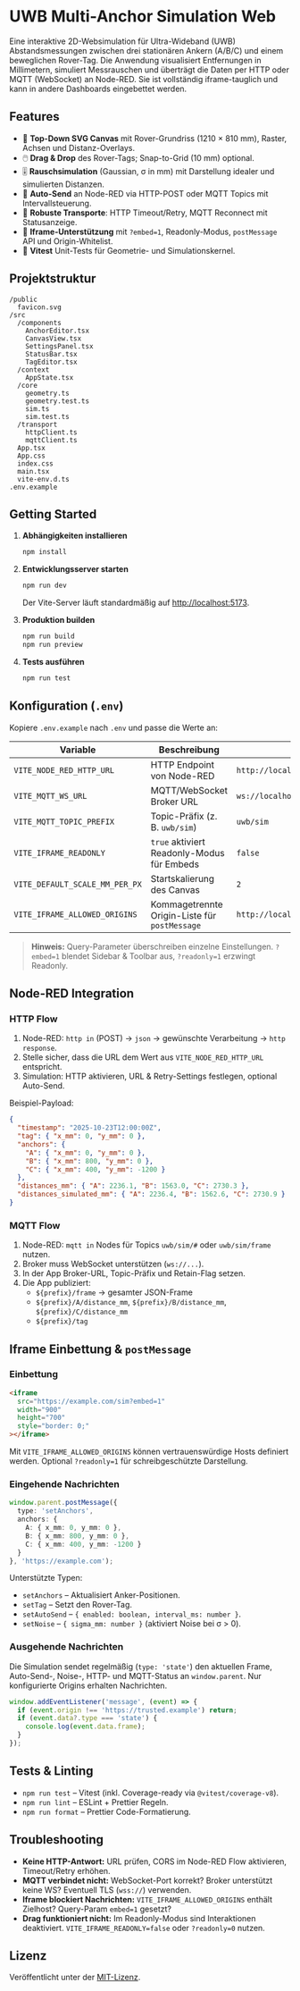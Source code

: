 # UWB Multi-Anchor Simulation Web

Eine interaktive 2D-Websimulation für Ultra-Wideband (UWB) Abstandsmessungen zwischen drei stationären Ankern (A/B/C) und einem beweglichen Rover-Tag. Die Anwendung visualisiert Entfernungen in Millimetern, simuliert Messrauschen und überträgt die Daten per HTTP oder MQTT (WebSocket) an Node-RED. Sie ist vollständig iframe-tauglich und kann in andere Dashboards eingebettet werden.

## Features

- 🚀 **Top-Down SVG Canvas** mit Rover-Grundriss (1210 × 810 mm), Raster, Achsen und Distanz-Overlays.
- 🖱️ **Drag & Drop** des Rover-Tags; Snap-to-Grid (10 mm) optional.
- 🎚️ **Rauschsimulation** (Gaussian, σ in mm) mit Darstellung idealer und simulierten Distanzen.
- 🔁 **Auto-Send** an Node-RED via HTTP-POST oder MQTT Topics mit Intervallsteuerung.
- 🔌 **Robuste Transporte**: HTTP Timeout/Retry, MQTT Reconnect mit Statusanzeige.
- 🧩 **Iframe-Unterstützung** mit `?embed=1`, Readonly-Modus, `postMessage` API und Origin-Whitelist.
- 🧪 **Vitest** Unit-Tests für Geometrie- und Simulationskernel.

## Projektstruktur

```
/public
  favicon.svg
/src
  /components
    AnchorEditor.tsx
    CanvasView.tsx
    SettingsPanel.tsx
    StatusBar.tsx
    TagEditor.tsx
  /context
    AppState.tsx
  /core
    geometry.ts
    geometry.test.ts
    sim.ts
    sim.test.ts
  /transport
    httpClient.ts
    mqttClient.ts
  App.tsx
  App.css
  index.css
  main.tsx
  vite-env.d.ts
.env.example
```

## Getting Started

1. **Abhängigkeiten installieren**
   ```bash
   npm install
   ```

2. **Entwicklungsserver starten**
   ```bash
   npm run dev
   ```
   Der Vite-Server läuft standardmäßig auf [http://localhost:5173](http://localhost:5173).

3. **Produktion builden**
   ```bash
   npm run build
   npm run preview
   ```

4. **Tests ausführen**
   ```bash
   npm run test
   ```

## Konfiguration (`.env`)

Kopiere `.env.example` nach `.env` und passe die Werte an:

| Variable | Beschreibung | Standard |
| --- | --- | --- |
| `VITE_NODE_RED_HTTP_URL` | HTTP Endpoint von Node-RED | `http://localhost:1880/sim` |
| `VITE_MQTT_WS_URL` | MQTT/WebSocket Broker URL | `ws://localhost:9001` |
| `VITE_MQTT_TOPIC_PREFIX` | Topic-Präfix (z. B. `uwb/sim`) | `uwb/sim` |
| `VITE_IFRAME_READONLY` | `true` aktiviert Readonly-Modus für Embeds | `false` |
| `VITE_DEFAULT_SCALE_MM_PER_PX` | Startskalierung des Canvas | `2` |
| `VITE_IFRAME_ALLOWED_ORIGINS` | Kommagetrennte Origin-Liste für `postMessage` | `http://localhost:1880,http://localhost:3000` |

> **Hinweis:** Query-Parameter überschreiben einzelne Einstellungen. `?embed=1` blendet Sidebar & Toolbar aus, `?readonly=1` erzwingt Readonly.

## Node-RED Integration

### HTTP Flow

1. Node-RED: `http in` (POST) → `json` → gewünschte Verarbeitung → `http response`.
2. Stelle sicher, dass die URL dem Wert aus `VITE_NODE_RED_HTTP_URL` entspricht.
3. Simulation: HTTP aktivieren, URL & Retry-Settings festlegen, optional Auto-Send.

Beispiel-Payload:

```json
{
  "timestamp": "2025-10-23T12:00:00Z",
  "tag": { "x_mm": 0, "y_mm": 0 },
  "anchors": {
    "A": { "x_mm": 0, "y_mm": 0 },
    "B": { "x_mm": 800, "y_mm": 0 },
    "C": { "x_mm": 400, "y_mm": -1200 }
  },
  "distances_mm": { "A": 2236.1, "B": 1563.0, "C": 2730.3 },
  "distances_simulated_mm": { "A": 2236.4, "B": 1562.6, "C": 2730.9 }
}
```

### MQTT Flow

1. Node-RED: `mqtt in` Nodes für Topics `uwb/sim/#` oder `uwb/sim/frame` nutzen.
2. Broker muss WebSocket unterstützen (`ws://...`).
3. In der App Broker-URL, Topic-Präfix und Retain-Flag setzen.
4. Die App publiziert:
   - `${prefix}/frame` → gesamter JSON-Frame
   - `${prefix}/A/distance_mm`, `${prefix}/B/distance_mm`, `${prefix}/C/distance_mm`
   - `${prefix}/tag`

## Iframe Einbettung & `postMessage`

### Einbettung

```html
<iframe
  src="https://example.com/sim?embed=1"
  width="900"
  height="700"
  style="border: 0;"
></iframe>
```

Mit `VITE_IFRAME_ALLOWED_ORIGINS` können vertrauenswürdige Hosts definiert werden. Optional `?readonly=1` für schreibgeschützte Darstellung.

### Eingehende Nachrichten

```ts
window.parent.postMessage({
  type: 'setAnchors',
  anchors: {
    A: { x_mm: 0, y_mm: 0 },
    B: { x_mm: 800, y_mm: 0 },
    C: { x_mm: 400, y_mm: -1200 }
  }
}, 'https://example.com');
```

Unterstützte Typen:

- `setAnchors` – Aktualisiert Anker-Positionen.
- `setTag` – Setzt den Rover-Tag.
- `setAutoSend` – `{ enabled: boolean, interval_ms: number }`.
- `setNoise` – `{ sigma_mm: number }` (aktiviert Noise bei σ > 0).

### Ausgehende Nachrichten

Die Simulation sendet regelmäßig (`type: 'state'`) den aktuellen Frame, Auto-Send-, Noise-, HTTP- und MQTT-Status an `window.parent`. Nur konfigurierte Origins erhalten Nachrichten.

```ts
window.addEventListener('message', (event) => {
  if (event.origin !== 'https://trusted.example') return;
  if (event.data?.type === 'state') {
    console.log(event.data.frame);
  }
});
```

## Tests & Linting

- `npm run test` – Vitest (inkl. Coverage-ready via `@vitest/coverage-v8`).
- `npm run lint` – ESLint + Prettier Regeln.
- `npm run format` – Prettier Code-Formatierung.

## Troubleshooting

- **Keine HTTP-Antwort:** URL prüfen, CORS im Node-RED Flow aktivieren, Timeout/Retry erhöhen.
- **MQTT verbindet nicht:** WebSocket-Port korrekt? Broker unterstützt keine WS? Eventuell TLS (`wss://`) verwenden.
- **Iframe blockiert Nachrichten:** `VITE_IFRAME_ALLOWED_ORIGINS` enthält Zielhost? Query-Param `embed=1` gesetzt?
- **Drag funktioniert nicht:** Im Readonly-Modus sind Interaktionen deaktiviert. `VITE_IFRAME_READONLY=false` oder `?readonly=0` nutzen.

## Lizenz

Veröffentlicht unter der [MIT-Lizenz](LICENSE).
